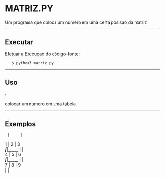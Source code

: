 
MATRIZ.PY
================

Um programa que coloca um numero em uma certa posisao da matriz


----

Executar
----------

Efetuar a Execuçao do código-fonte:


       $ python3 matriz.py


----

Uso 
---
:

colocar um numero em uma tabela


----

Exemplos
--------
                                                  
     |     |     
  1  |  2  |  3  
_____|_____|_____
     |     |     
  4  |  5  |  6  
_____|_____|_____
     |     |     
  7  |  8  |  9  
     |     |    
